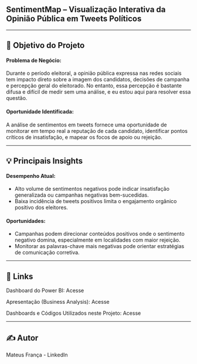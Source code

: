 ## SentimentMap – Visualização Interativa da Opinião Pública em Tweets Políticos

<hr>

## 🎯 Objetivo do Projeto

#### Problema de Negócio:

Durante o período eleitoral, a opinião pública expressa nas redes sociais tem impacto direto sobre a imagem dos candidatos, decisões de campanha e percepção geral do eleitorado. No entanto, essa percepção é bastante difusa e difícil de medir sem uma análise, e eu estou aqui para resolver essa questão.

#### Oportunidade Identificada:

A análise de sentimentos em tweets fornece uma oportunidade de monitorar em tempo real a reputação de cada candidato, identificar pontos críticos de insatisfação, e mapear os focos de apoio ou rejeição.

<hr>

## 💡 Principais Insights

#### Desempenho Atual:

- Alto volume de sentimentos negativos pode indicar insatisfação generalizada ou campanhas negativas bem-sucedidas.
- Baixa incidência de tweets positivos limita o engajamento orgânico positivo dos eleitores.

#### Oportunidades:

- Campanhas podem direcionar conteúdos positivos onde o sentimento negativo domina, especialmente em localidades com maior rejeição.
- Monitorar as palavras-chave mais negativas pode orientar estratégias de comunicação corretiva.

<hr>

## 🔗 Links

Dashboard do Power BI: Acesse

Apresentação (Business Analysis): Acesse

Dashboards e Códigos Utilizados neste Projeto: Acesse

<hr>

## ✍️ Autor

Mateus França - LinkedIn



